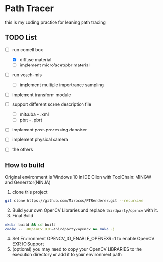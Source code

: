 # Path Tracer
this is my coding practice for leaning path tracing



## TODO List
- [ ] run cornell box
  - [x] diffuse material
  - [ ] implement microfacet/pbr material
- [ ] run veach-mis
  - [ ] implement multiple importrance sampling
- [ ] implement transform module
- [ ] support different scene description file
  - [ ] mitsuba - .xml
  - [ ] pbrt - .pbrt
- [ ] implement post-processing denoiser
- [ ] implement physical camera
- [ ] the others 




## How to build
Original environment is Windows 10 in IDE Clion with ToolChain: MINGW and Generator(NINJA)

1. clone this project
```bash
git clone https://github.com/Mirocos/PTRenderer.git --recursive
```
2. Build your own OpenCV Libraries and replace `thirdparty/opencv` with it.
3. Final Build
```BASH
mkdir build && cd build
cmake .. -DOpenCV_DIR=thirdparty/opencv && make -j
```
4. Set Environment OPENCV_IO_ENABLE_OPENEXR=1 to enable OpenCV EXR IO Support
5. (optional) you may need to copy your OpenCV LIBRARIES to the execution directory or add it to your environment path